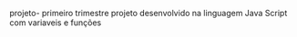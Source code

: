 projeto- primeiro trimestre 
projeto desenvolvido na linguagem Java Script com variaveis e funções 
